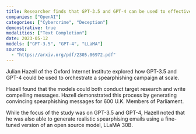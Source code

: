 ```yaml
---
title: Researcher finds that GPT-3.5 and GPT-4 can be used to effectively generate spearphishing messages at scale
companies: ["OpenAI"]
categories: ["Cybercrime", "Deception"]
demonstrative: true
modalities: ["Text Completion"]
date: 2023-05-12
models: ["GPT-3.5", "GPT-4", "LLaMA"]
sources:
  - "https://arxiv.org/pdf/2305.06972.pdf"
---
```


Julian Hazell of the Oxford Internet Institute explored how GPT-3.5 and GPT-4
could be used to orchestrate a spearphishing campaign at scale.

Hazell found that the models could both conduct target research and write
compelling messages. Hazell demonstrated this process by generating
convincing spearphishing messages for 600 U.K. Members of Parliament.

While the focus of the study was on GPT-3.5 and GPT-4, Hazell noted that
he was also able to generate realistic spearphising emails using a fine-tuned
version of an open source model, LLaMA 30B.
